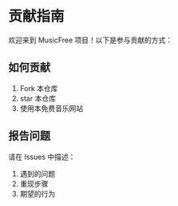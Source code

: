 # 贡献指南

欢迎来到 MusicFree 项目！以下是参与贡献的方式：

## 如何贡献
1. Fork 本仓库
2. star 本仓库
3. 使用本免费音乐网站

## 报告问题
请在 Issues 中描述：
1. 遇到的问题
2. 重现步骤
3. 期望的行为
